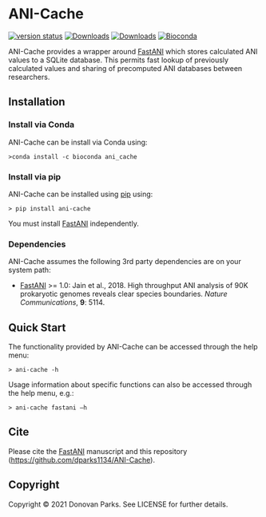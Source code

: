 # ANI-Cache
[![version status](https://img.shields.io/pypi/v/ani-cache.svg)](https://pypi.python.org/pypi/cache)
[![Downloads](https://pepy.tech/badge/cache)](https://pepy.tech/project/cache)
[![Downloads](https://pepy.tech/badge/cache/month)](https://pepy.tech/project/cache/month)
[![Bioconda](https://img.shields.io/conda/vn/bioconda/cache.svg?color=43b02a)](https://anaconda.org/bioconda/cache)

ANI-Cache provides a wrapper around [FastANI](https://github.com/ParBLiSS/FastANI) which stores calculated ANI values to a SQLite database. This permits fast lookup of previously calculated values and sharing of precomputed ANI databases between researchers.  

## Installation

### Install via Conda

ANI-Cache can be install via Conda using:
```
>conda install -c bioconda ani_cache
```

### Install via pip

ANI-Cache can be installed using [pip](https://pypi.org/project/ani-cache/) using:
```
> pip install ani-cache
```
You must install [FastANI](https://github.com/ParBLiSS/FastANI) independently.

### Dependencies

ANI-Cache assumes the following 3rd party dependencies are on your system path:
* [FastANI](https://github.com/ParBLiSS/FastANI) >= 1.0: Jain et al., 2018. High throughput ANI analysis of 90K prokaryotic genomes reveals clear species boundaries. <i>Nature Communications</i>, <b>9</b>: 5114.

## Quick Start

The functionality provided by ANI-Cache can be accessed through the help menu:
```
> ani-cache -h
```

Usage information about specific functions can also be accessed through the help menu, e.g.:
```
> ani-cache fastani –h
```

## Cite

Please cite the [FastANI](https://github.com/ParBLiSS/FastANI) manuscript and this repository (https://github.com/dparks1134/ANI-Cache).


## Copyright

Copyright © 2021 Donovan Parks. See LICENSE for further details.
